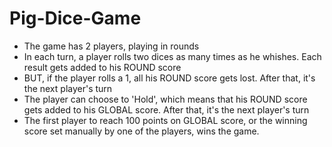 # Pig-Dice-Game

- The game has 2 players, playing in rounds
- In each turn, a player rolls two dices as many times as he whishes. Each result gets added to his ROUND score
- BUT, if the player rolls a 1, all his ROUND score gets lost. After that, it's the next player's turn
- The player can choose to 'Hold', which means that his ROUND score gets added to his GLOBAL score. After that, it's the next player's turn
- The first player to reach 100 points on GLOBAL score, or the winning score set manually by one of the players, wins the game.

